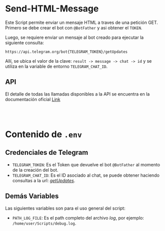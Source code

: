 # Send-HTML-Message

Este Script permite enviar un mensaje HTML a traves de una petición GET. Primero se debe crear el bot con `@BotFather` y asi obtener el `TOKEN`.

Luego, se requiere enviar un mensaje al bot creado para ejecutar la siguiente consulta:

```
https://api.telegram.org/bot{TELEGRAM_TOKEN}/getUpdates
```
Allí, se ubica el valor de la clave: `result -> message -> chat -> id` y se utiliza en la variable de entorno `TELEGRAM_CHAT_ID`.

## API
El detalle de todas las llamadas disponibles a la API se encuentra en la documentación oficial [Link](https://core.telegram.org/bots/api)


<br><br>

# Contenido de `.env`
## Credenciales de Telegram
- `TELEGRAM_TOKEN`: Es el Token que devuelve el bot `@BotFather` al momento de la creación del bot.
- `TELEGRAM_CHAT_ID`: Es el ID asociado al chat, se puede obtener haciendo consultas a la url: *[getUpdates](https://api.telegram.org/bot{TELEGRAM_TOKEN}/getUpdates)*.


## Demás Variables
Las siguientes variables son para el uso general del script:

- `PATH_LOG_FILE`: Es el path completo del archivo *log*, por ejemplo: `/home/user/Scripts/debug.log`.
